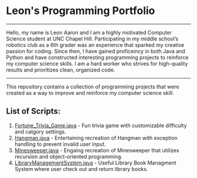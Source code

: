 # Leon's Programming Portfolio


<hr>

Hello, my name is Leon Aaron and I am a highly motivated Computer Science student at UNC Chapel Hill. Participating in my middle school’s robotics club as a 6th grader was an experience that sparked my creative passion for coding. Since then, I have gained proficeincy in both Java and Python and have constructed interesting programming projects to reinforce my computer science skills. I am a hard worker who strives for high-quality results and prioritizes clean, organized code. 

<hr>

This repository contains a collection of programming projects that were created as a way to improve and reinforce my computer science skill.

## List of Scripts:

1. [Fortune_Trivia_Game.java](https://github.com/LeonAaron/Portfolio/tree/main/Fortune%20Trivia%20Game) - Fun trivia game with customizable difficulty and catgory settings.
2. [Hangman.java](https://github.com/LeonAaron/Portfolio/tree/main/Hangman) - Entertaining recreation of Hangman with exception handling to prevent invalid user input.
3. [Minesweeper.java](https://github.com/LeonAaron/Portfolio/tree/main/Minesweeper) - Engaing recreation of Minesweeper that utilizes recursion and object-oriented programming.
4. [LibraryManagementSystem.java](https://github.com/LeonAaron/Portfolio/blob/main/LibraryManagementSystem.java) - Useful Library Book Managment System where user check out and return library books.
